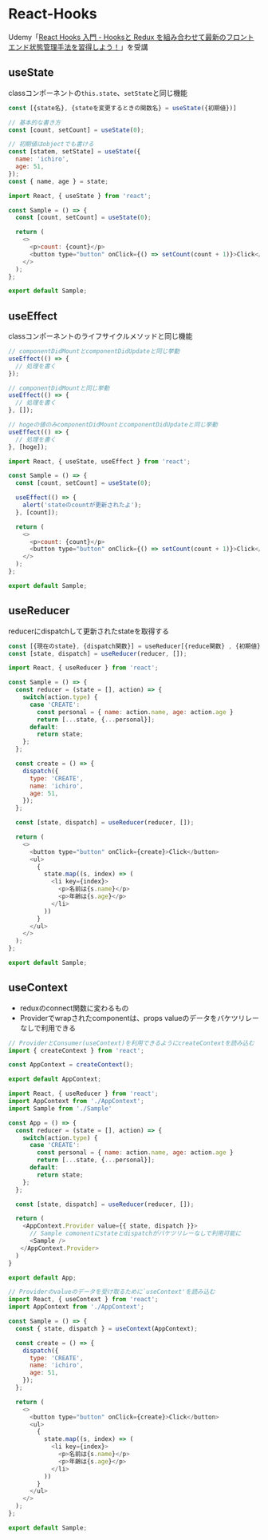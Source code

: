 # React-Hooks

Udemy「[React Hooks 入門 - Hooksと Redux を組み合わせて最新のフロントエンド状態管理手法を習得しよう！](https://www.udemy.com/course/react-hooks-101/)」を受講

## useState

classコンポーネントの`this.state`、`setState`と同じ機能

``` javascript
const [{state名}, {stateを変更するときの関数名} = useState({初期値})]

// 基本的な書き方
const [count, setCount] = useState(0);

// 初期値はobjectでも書ける
const [statem, setState] = useState({
  name: 'ichiro',
  age: 51,
});
const { name, age } = state;
```

``` javascript:Sample.js
import React, { useState } from 'react';

const Sample = () => {
  const [count, setCount] = useState(0);

  return (
    <>
      <p>count: {count}</p>
      <button type="button" onClick={() => setCount(count + 1)}>Click</button>
    </>
  );
};

export default Sample;
```

## useEffect

classコンポーネントのライフサイクルメソッドと同じ機能

``` javascript
// componentDidMountとcomponentDidUpdateと同じ挙動
useEffect(() => {
  // 処理を書く
});

// componentDidMountと同じ挙動
useEffect(() => {
  // 処理を書く
}, []);

// hogeの値のみcomponentDidMountとcomponentDidUpdateと同じ挙動
useEffect(() => {
  // 処理を書く
}, [hoge]);
```

``` javascript:Sample.js
import React, { useState, useEffect } from 'react';

const Sample = () => {
  const [count, setCount] = useState(0);

  useEffect(() => {
    alert('stateのcountが更新されたよ');
  }, [count]);

  return (
    <>
      <p>count: {count}</p>
      <button type="button" onClick={() => setCount(count + 1)}>Click</button>
    </>
  );
};

export default Sample;
```

## useReducer

reducerにdispatchして更新されたstateを取得する

``` javascript
const [{現在のstate}, {dispatch関数}] = useReducer[{reduce関数} , {初期値}]
const [state, dispatch] = useReducer(reducer, []);
```

``` javascript:Sample.js
import React, { useReducer } from 'react';

const Sample = () => {
  const reducer = (state = [], action) => {
    switch(action.type) {
      case 'CREATE':
        const personal = { name: action.name, age: action.age }
        return [...state, {...personal}];
      default:
        return state;
    };
  };

  const create = () => {
    dispatch({
      type: 'CREATE',
      name: 'ichiro',
      age: 51,
    });
  };

  const [state, dispatch] = useReducer(reducer, []);

  return (
    <>
      <button type="button" onClick={create}>Click</button>
      <ul>
        {
          state.map((s, index) => (
            <li key={index}>
              <p>名前は{s.name}</p>
              <p>年齢は{s.age}</p>
            </li>
          ))
        }
      </ul>
    </>
  );
};

export default Sample;
```

## useContext

- reduxのconnect関数に変わるもの
- Providerでwrapされたcomponentは、props valueのデータをバケツリレーなしで利用できる

``` javascript:AppContext.js
// ProviderとConsumer(useContext)を利用できるようにcreateContextを読み込む
import { createContext } from 'react';

const AppContext = createContext(); 

export default AppContext;
```

```　javascript:App.js
import React, { useReducer } from 'react';
import AppContext from './AppContext';
import Sample from './Sample'

const App = () => {
  const reducer = (state = [], action) => {
    switch(action.type) {
      case 'CREATE':
        const personal = { name: action.name, age: action.age }
        return [...state, {...personal}];
      default:
        return state;
    };
  };

  const [state, dispatch] = useReducer(reducer, []);

  return (
    <AppContext.Provider value={{ state, dispatch }}>
      // Sample comonentにstateとdispatchがバケツリレーなしで利用可能に
      <Sample />
　　</AppContext.Provider>
  )
}

export default App;
```

``` javascript:Sample.js
// Providerのvalueのデータを受け取るために`useContext'を読み込む
import React, { useContext } from 'react';
import AppContext from './AppContext';

const Sample = () => {
  const { state, dispatch } = useContext(AppContext);

  const create = () => {
    dispatch({
      type: 'CREATE',
      name: 'ichiro',
      age: 51,
    });
  };

  return (
    <>
      <button type="button" onClick={create}>Click</button>
      <ul>
        {
          state.map((s, index) => (
            <li key={index}>
              <p>名前は{s.name}</p>
              <p>年齢は{s.age}</p>
            </li>
          ))
        }
      </ul>
    </>
  );
};

export default Sample;
```

